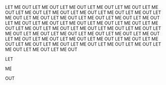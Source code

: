 LET ME OUT LET ME OUT LET ME OUT LET ME OUT LET ME OUT LET ME OUT LET ME OUT LET ME OUT LET ME OUT LET ME OUT LET ME OUT LET ME OUT LET ME OUT LET ME OUT LET ME OUT LET ME OUT LET ME OUT LET ME OUT LET ME OUT LET ME OUT LET ME OUT LET ME OUT LET ME OUT LET ME OUT LET ME OUT LET ME OUT LET ME OUT LET ME OUT LET ME OUT LET ME OUT LET ME OUT LET ME OUT LET ME OUT LET ME OUT LET ME OUT LET ME OUT LET ME OUT LET ME OUT LET ME OUT LET ME OUT LET ME OUT LET ME OUT LET ME OUT LET ME OUT LET ME OUT LET ME OUT LET ME OUT LET ME OUT 

LET 

ME

OUT